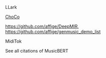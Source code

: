 LLark

[ChoCo](https://www.nature.com/articles/s41597-023-02410-w)

https://github.com/affige/DeepMIR, https://github.com/affige/genmusic_demo_list

MidiTok

See all citations of MusicBERT
